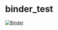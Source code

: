 # binder_test

[![Binder](https://mybinder.org/badge_logo.svg)](https://mybinder.org/v2/gh/djfan/binder_test/master)